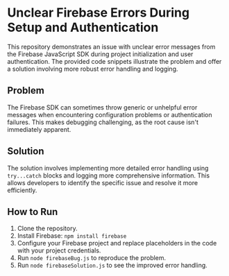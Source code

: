 # Unclear Firebase Errors During Setup and Authentication

This repository demonstrates an issue with unclear error messages from the Firebase JavaScript SDK during project initialization and user authentication.  The provided code snippets illustrate the problem and offer a solution involving more robust error handling and logging.

## Problem

The Firebase SDK can sometimes throw generic or unhelpful error messages when encountering configuration problems or authentication failures. This makes debugging challenging, as the root cause isn't immediately apparent.

## Solution

The solution involves implementing more detailed error handling using `try...catch` blocks and logging more comprehensive information. This allows developers to identify the specific issue and resolve it more efficiently.

## How to Run

1.  Clone the repository.
2.  Install Firebase: `npm install firebase`
3.  Configure your Firebase project and replace placeholders in the code with your project credentials.
4.  Run `node firebaseBug.js` to reproduce the problem.
5.  Run `node firebaseSolution.js` to see the improved error handling.
